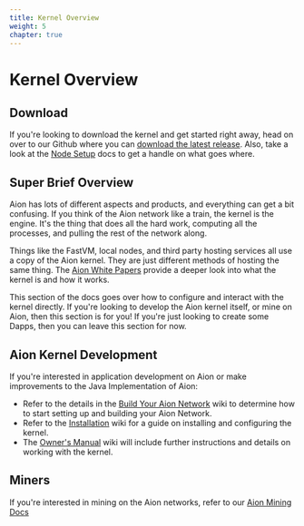 ```yaml
---
title: Kernel Overview
weight: 5
chapter: true
---
```


# Kernel Overview

## Download

If you're looking to download the kernel and get started right away, head on over to our Github where you can [download the latest release](https://github.com/aionnetwork/aion/releases). Also, take a look at the [Node Setup](https://docs.aion.network/docs/node-setup) docs to get a handle on what goes where.

## Super Brief Overview

Aion has lots of different aspects and products, and everything can get a bit confusing. If you think of the Aion network like a train, the kernel is the engine. It's the thing that does all the hard work, computing all the processes, and pulling the rest of the network along.

Things like the FastVM, local nodes, and third party hosting services all use a copy of the Aion kernel. They are just different methods of hosting the same thing. The [Aion White Papers](https://aion.network/developers/#whitepapers) provide a deeper look into what the kernel is and how it works.

This section of the docs goes over how to configure and interact with the kernel directly. If you're looking to develop the Aion kernel itself, or mine on Aion, then this section is for you! If you're just looking to create some Dapps, then you can leave this section for now.

## Aion Kernel Development

If you're interested in application development on Aion or make improvements to the Java Implementation of Aion:

- Refer to the details in the [Build Your Aion Network](/aion-node/networks/local-blockchain) wiki to determine how to start setting up and building your Aion Network.
- Refer to the [Installation](https://github.com/aionnetwork/aion/wiki/Installation) wiki for a guide on installing and configuring the kernel.
- The [Owner's Manual](https://github.com/aionnetwork/aion/wiki/Aion-Owner's-Manual) wiki will include further instructions and details on working with the kernel.

## Miners

If you're interested in mining on the Aion networks, refer to our [Aion Mining Docs](/docs/aion-mining-overview)

